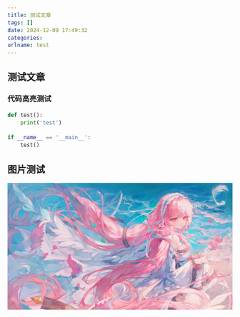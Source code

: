 ```yaml
---
title: 测试文章
tags: []
date: 2024-12-09 17:49:32
categories:
urlname: test
---
```


## 测试文章

### 代码高亮测试

```python
def test():
    print('test')

if __name__ == '__main__':
    test()
```

## 图片测试

![test](/assets/test.jpg)